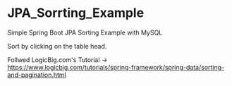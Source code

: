 # JPA_Sorrting_Example

Simple Spring Boot JPA Sorting Example with MySQL

Sort by clicking on the table head.

Follwed LogicBig.com's Tutorial -> https://www.logicbig.com/tutorials/spring-framework/spring-data/sorting-and-pagination.html
